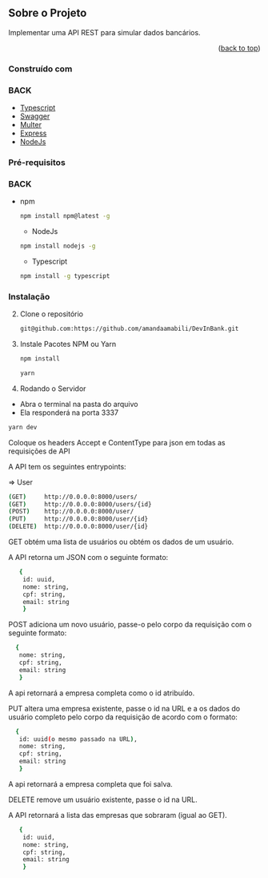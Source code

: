 ## Sobre o Projeto


 Implementar uma API REST para simular dados bancários. 

<p align="right">(<a href="#top">back to top</a>)</p>



### Construído com

### BACK

* [Typescript](https://www.typescriptlang.org/)
* [Swagger](https://swagger.io/)
* [Multer](https://www.npmjs.com/package/multer)
* [Express](https://expressjs.com/)
* [NodeJs](https://nodejs.org/en/)




### Pré-requisitos

### BACK

* npm
  ```sh
  npm install npm@latest -g
  ```
  * NodeJs
  ```sh
  npm install nodejs -g
  ```
  * Typescript
  ```sh
  npm install -g typescript
  ```

### Instalação



2. Clone o repositório
   ```sh
   git@github.com:https://github.com/amandaamabili/DevInBank.git
   ```
3. Instale Pacotes NPM ou Yarn
   ```sh
   npm install 
   ```
   ```sh
   yarn
   ```

4. Rodando o Servidor
<ul> 
  <li> 
   Abra o terminal na pasta do arquivo
   </li>
  <li> 
   Ela responderá na porta 3337
   </li></ul>

```sh
yarn dev  
   ```

Coloque os headers Accept e ContentType para json em todas as requisições de API

A API tem os seguintes entrypoints:

=> User

```sh
(GET)     http://0.0.0.0:8000/users/
(GET)     http://0.0.0.0:8000/users/{id}
(POST)    http://0.0.0.0:8000/user/
(PUT)     http://0.0.0.0:8000/user/{id}
(DELETE)  http://0.0.0.0:8000/user/{id}
   ```
   
GET obtém uma lista de usuários ou obtém os dados de um usuário.

A API retorna um JSON com o seguinte formato:

```sh
   {
    id: uuid,
    nome: string,
    cpf: string,
    email: string
    }
   ```
   
POST adiciona um novo usuário, passe-o pelo corpo da requisição com o seguinte formato: 
 
 ```sh
   {
    nome: string,
    cpf: string,
    email: string
    }
   ```
A api retornará a empresa completa como o id atribuído.

PUT altera uma empresa existente, passe o id na URL e a os dados do usuário completo pelo corpo da requisição de acordo com o formato: 
 
 ```sh
   {
    id: uuid(o mesmo passado na URL),
    nome: string,
    cpf: string,
    email: string
    }
   ```
A api retornará a empresa completa que foi salva.

DELETE remove um usuário existente, passe o id na URL.

A API retornará a lista das empresas que sobraram (igual ao GET).

```sh
   {
    id: uuid,
    nome: string,
    cpf: string,
    email: string
    }
   ```
 
